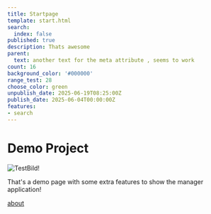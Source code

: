 ```yaml
---
title: Startpage
template: start.html
search:
  index: false
published: true
description: Thats awesome
parent:
  text: another text for the meta attribute , seems to work
count: 16
background_color: '#000000'
range_test: 28
choose_color: green
unpublish_date: 2025-06-19T08:25:00Z
publish_date: 2025-06-04T00:00:00Z
features:
- search
---
```


# Demo Project

![TestBild!](/media/images/test.jpg?format=small)

That's a demo page with some extra features to show the manager application!


[about](/about)
